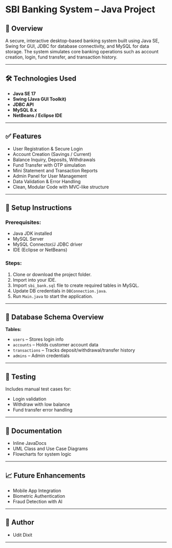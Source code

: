 
# SBI Banking System – Java Project

## 📌 Overview
A secure, interactive desktop-based banking system built using Java SE, Swing for GUI, JDBC for database connectivity, and MySQL for data storage. The system simulates core banking operations such as account creation, login, fund transfer, and transaction history.

---

## 🛠 Technologies Used
- **Java SE 17**
- **Swing (Java GUI Toolkit)**
- **JDBC API**
- **MySQL 8.x**
- **NetBeans / Eclipse IDE**

---

## ✅ Features
- User Registration & Secure Login
- Account Creation (Savings / Current)
- Balance Inquiry, Deposits, Withdrawals
- Fund Transfer with OTP simulation
- Mini Statement and Transaction Reports
- Admin Panel for User Management
- Data Validation & Error Handling
- Clean, Modular Code with MVC-like structure

---

## 🚀 Setup Instructions

### Prerequisites:
- Java JDK installed
- MySQL Server
- MySQL Connector/J JDBC driver
- IDE (Eclipse or NetBeans)

### Steps:
1. Clone or download the project folder.
2. Import into your IDE.
3. Import `sbi_bank.sql` file to create required tables in MySQL.
4. Update DB credentials in `DBConnection.java`.
5. Run `Main.java` to start the application.

---

## 🧩 Database Schema Overview

**Tables:**
- `users` – Stores login info
- `accounts` – Holds customer account data
- `transactions` – Tracks deposit/withdrawal/transfer history
- `admins` – Admin credentials

---

## 🧪 Testing
Includes manual test cases for:
- Login validation
- Withdraw with low balance
- Fund transfer error handling

---

## 📘 Documentation
- Inline JavaDocs
- UML Class and Use Case Diagrams
- Flowcharts for system logic

---

## 📈 Future Enhancements
- Mobile App Integration
- Biometric Authentication
- Fraud Detection with AI

---

## 🙌 Author
- Udit Dixit

---



